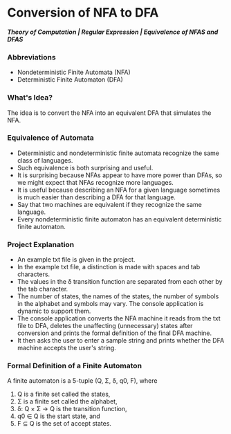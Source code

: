 # Conversion of NFA to DFA
***Theory of Computation | Regular Expression | Equivalence of NFAS and DFAS***

### Abbreviations
* Nondeterministic Finite Automata (NFA)
* Deterministic Finite Automaton (DFA)

### What's Idea?
The idea is to convert the NFA into an equivalent DFA that simulates the NFA.

### Equivalence of Automata
* Deterministic and nondeterministic finite automata recognize the same class of languages. 
* Such equivalence is both surprising and useful. 
* It is surprising because NFAs appear to have more power than DFAs, so we might expect that NFAs recognize more languages. 
* It is useful because describing an NFA for a given language sometimes is much easier than describing a DFA for that language.
* Say that two machines are equivalent if they recognize the same language.
* Every nondeterministic finite automaton has an equivalent deterministic finite automaton.

### Project Explanation
* An example txt file is given in the project.
* In the example txt file, a distinction is made with spaces and tab characters.
* The values in the δ transition function are separated from each other by the tab character.
* The number of states, the names of the states, the number of symbols in the alphabet and symbols may vary. The console application is dynamic to support them.
* The console application converts the NFA machine it reads from the txt file to DFA, deletes the unaffecting (unnecessary) states after conversion and prints the formal definition of the final DFA machine.
* It then asks the user to enter a sample string and prints whether the DFA machine accepts the user's string.

### Formal Definition of a Finite Automaton
A finite automaton is a 5-tuple (Q, Σ, δ, q0, F), where
1. Q is a finite set called the states,
2. Σ is a finite set called the alphabet,
3. δ: Q × Σ → Q is the transition function,
4. q0 ∈ Q is the start state, and
5. F ⊆ Q is the set of accept states.
